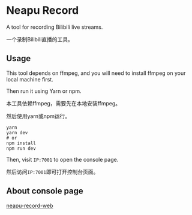 # Neapu Record

A tool for recording Bilibili live streams.

一个录制Bilibili直播的工具。

## Usage

This tool depends on ffmpeg, and you will need to install ffmpeg on your local machine first.

Then run it using Yarn or npm.

本工具依赖ffmpeg，需要先在本地安装ffmpeg。

然后使用yarn或npm运行。

```
yarn
yarn dev
# or
npm install
npm run dev
```

Then, visit `IP:7001` to open the console page.

然后访问`IP:7001`即可打开控制台页面。

## About console page

[neapu-record-web](https://github.com/neapu/neapu-record-web)